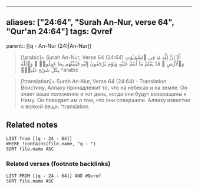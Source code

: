 
---
aliases: ["24:64", "Surah An-Nur, verse 64", "Qur'an 24:64"]
tags: Qvref
---

parent:: [[q - An-Nur (24)|An-Nur]]

> [!arabic]+ Surah An-Nur, Verse 64 (24:64)
> <span class="quran-arabic">أَلَآ إِنَّ لِلَّهِ مَا فِى ٱلسَّمَـٰوَٰتِ وَٱلْأَرْضِ ۖ قَدْ يَعْلَمُ مَآ أَنتُمْ عَلَيْهِ وَيَوْمَ يُرْجَعُونَ إِلَيْهِ فَيُنَبِّئُهُم بِمَا عَمِلُوا۟ ۗ وَٱللَّهُ بِكُلِّ شَىْءٍ عَلِيمٌۢ</span>
^arabic

> [!translation]+ Surah An-Nur, Verse 64 (24:64) - Translation
> Воистину, Аллаху принадлежит то, что на небесах и на земле. Он знает ваше положение и тот день, когда они будут возвращены к Нему. Он поведает им о том, что они совершили. Аллаху известно о всякой вещи.
^translation



## Related notes
```dataview
LIST from [[q - 24 - 64]]
WHERE !contains(file.name, "q - ")
SORT file.name ASC
```

### Related verses (footnote backlinks)
```dataview
LIST FROM [[q - 24 - 64]] AND #Qvref
SORT file.name ASC
```

